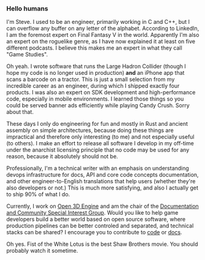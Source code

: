 ### Hello humans

I'm Steve. I used to be an engineer, primarily working in C and C++, but I can overflow any buffer on any letter of the alphabet. According to LinkedIn, I am the foremost expert on Final Fantasy V in the world. Apparently I'm also an expert on the roguelike genre, as I have now explained it at least on five different podcasts. I believe this makes me an expert in what they call "Game Studies". 

Oh yeah. I wrote software that runs the Large Hadron Collider (though I hope my code is no longer used in production) **and** an iPhone app that scans a barcode on a tractor. This is just a small selection from my incredible career as an engineer, during which I shipped exactly four products. I was also an expert on SDK development and high-performance code, especially in mobile environments. I learned those things so you could be served banner ads efficiently while playing Candy Crush. Sorry about that.

These days I only do engineering for fun and mostly in Rust and ancient assembly on simple architectures, because doing these things are impractical and therefore only interesting (to me) and not especially useful (to others). I make an effort to release all software I develop in my off-time under the anarchist licensing principle that no code may be used for any reason, because it absolutely should not be.

Professionally, I'm a technical writer with an emphasis on understanding devops infrastructure for docs, API and core code concepts documentation, and other engineer-to-English translations that help users (whether they're also developers or not.) This is much more satisfying, and also I actually get to ship 90% of what I do.

Currently, I work on [Open 3D Engine](https://www.o3de.org/) and am the chair of the [Documentation and Community Special Interest Group](https://github.com/o3de/sig-docs-community). Would you like to help game developers build a better world based on open source software, where production pipelines can be better controled and separated, and technical stacks can be shared? I encourage you to contribute to [code](https://github.com/o3de/o3de) or [docs](https://github.com/o3de/o3de.org).

Oh yes. Fist of the White Lotus is the best Shaw Brothers movie. You should probably watch it sometime.
